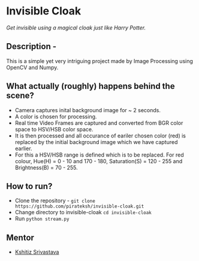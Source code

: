 # Invisible Cloak

_Get invisible using a magical cloak just like Harry Potter._

## Description - 

This is a simple yet very intriguing project made by Image Processing using OpenCV and Numpy.

## What actually (roughly) happens behind the scene?

* Camera captures inital background image for ~ 2 seconds.
* A color is chosen for processing.
* Real time Video Frames are captured and converted from BGR color space to HSV/HSB color space.
* It is then processed and all occurance of eariler chosen color (red) is replaced by the initial background image which we have captured earlier.
* For this a HSV/HSB range is defined  which is to be replaced. For red colour, Hue(H) = 0 - 10 and 170 - 180, Saturation(S) = 120 - 255 and Brightness(B) = 70 - 255.

## How to run?

* Clone the repository - `git clone https://github.com/pirateksh/invisible-cloak.git`
* Change directory to invisible-cloak `cd invisible-cloak`
* Run `python stream.py`

## Mentor
* [Kshitiz Srivastava](https://contrihub21.herokuapp.com/profile/user/pirateksh/)
